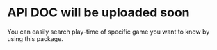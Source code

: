 # API DOC will be uploaded soon
You can easily search play-time of specific game you want to know by using this package.   